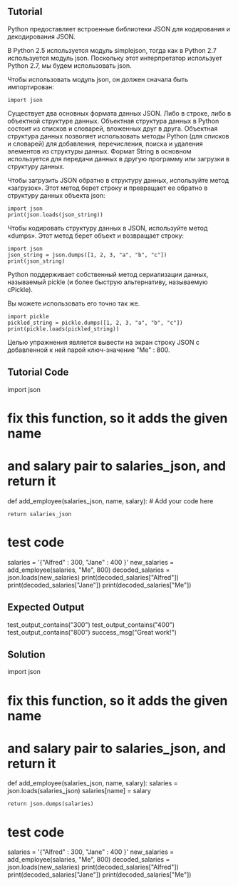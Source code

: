 Tutorial
--------

Python предоставляет встроенные библиотеки JSON для кодирования и декодирования JSON.

В Python 2.5 используется модуль simplejson, тогда как в Python 2.7 используется модуль json. Поскольку этот интерпретатор использует Python 2.7, мы будем использовать json.

Чтобы использовать модуль json, он должен сначала быть импортирован:

    import json

Существует два основных формата данных JSON. Либо в строке, либо в объектной структуре данных. Объектная структура данных в Python состоит из списков и словарей, вложенных друг в друга. Объектная структура данных позволяет использовать методы Python (для списков и словарей) для добавления, перечисления, поиска и удаления элементов из структуры данных. Формат String в основном используется для передачи данных в другую программу или загрузки в структуру данных.

Чтобы загрузить JSON обратно в структуру данных, используйте метод «загрузок». Этот метод берет строку и превращает ее обратно в структуру данных объекта json:

    import json 
    print(json.loads(json_string))

Чтобы кодировать структуру данных в JSON, используйте метод «dumps». Этот метод берет объект и возвращает строку:

    import json
    json_string = json.dumps([1, 2, 3, "a", "b", "c"])
    print(json_string)

Python поддерживает собственный метод сериализации данных, называемый pickle (и более быструю альтернативу, называемую cPickle).

Вы можете использовать его точно так же.

    import pickle
    pickled_string = pickle.dumps([1, 2, 3, "a", "b", "c"])
    print(pickle.loads(pickled_string))

Целью упражнения является вывести на экран строку JSON с добавленной к ней парой ключ-значение "Me" : 800.

Tutorial Code
-------------

import json

# fix this function, so it adds the given name
# and salary pair to salaries_json, and return it
def add_employee(salaries_json, name, salary):
    # Add your code here

    return salaries_json

# test code
salaries = '{"Alfred" : 300, "Jane" : 400 }'
new_salaries = add_employee(salaries, "Me", 800)
decoded_salaries = json.loads(new_salaries)
print(decoded_salaries["Alfred"])
print(decoded_salaries["Jane"])
print(decoded_salaries["Me"])

Expected Output
---------------

test_output_contains("300")
test_output_contains("400")
test_output_contains("800")
success_msg("Great work!")

Solution
--------

import json

# fix this function, so it adds the given name
# and salary pair to salaries_json, and return it
def add_employee(salaries_json, name, salary):
    salaries = json.loads(salaries_json)
    salaries[name] = salary

    return json.dumps(salaries)

# test code
salaries = '{"Alfred" : 300, "Jane" : 400 }'
new_salaries = add_employee(salaries, "Me", 800)
decoded_salaries = json.loads(new_salaries)
print(decoded_salaries["Alfred"])
print(decoded_salaries["Jane"])
print(decoded_salaries["Me"])
